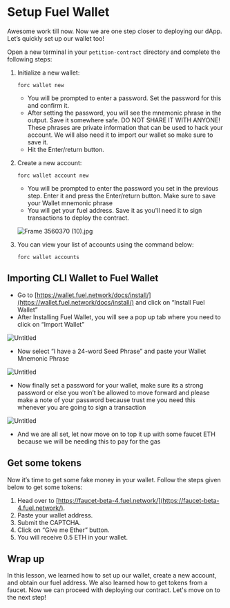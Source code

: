 # Setup Fuel Wallet

Awesome work till now. Now we are one step closer to deploying our dApp. Let’s quickly set up our wallet too!

Open a new terminal in your `petition-contract` directory and complete the following steps:

1. Initialize a new wallet: 
        
    ```
    forc wallet new
    ```
    
    - You will be prompted to enter a password. Set the password for this and confirm it.
    - After setting the password, you will see the mnemonic phrase in the output. Save it somewhere safe. DO NOT SHARE IT WITH ANYONE! These phrases are private information that can be used to hack your account. We will also need it to import our wallet so make sure to save it.
    - Hit the Enter/return button.
    
2. Create a new account:
    
    ```
    forc wallet account new
    ```
    
    - You will be prompted to enter the password you set in the previous step. Enter it and press the Enter/return button. Make sure to save your Wallet mnemonic phrase
    - You will get your fuel address. Save it as you'll need it to sign transactions to deploy the contract.
    
    ![Frame 3560370 (10).jpg](https://github.com/0xmetaschool/Learning-Projects/blob/main/assests_for_all/assets_for_petition_fuel/Setup%20Fuel%20Wallet/Frame_3560370_(10).jpg?raw=true)
    

3. You can view your list of accounts using the command below:
    
    ```
    forc wallet accounts
    ```
    

## Importing CLI Wallet to Fuel Wallet

- Go to [https://wallet.fuel.network/docs/install/](https://wallet.fuel.network/docs/install/) and click on “Install Fuel Wallet”
- After Installing Fuel Wallet, you will see a pop up tab where you need to click on “Import Wallet”

![Untitled](https://github.com/0xmetaschool/Learning-Projects/blob/main/assests_for_all/assets_for_petition_fuel/Setup%20Fuel%20Wallet/Untitled.png?raw=true)

- Now select “I have a 24-word Seed Phrase” and paste your Wallet Mnemonic Phrase

![Untitled](https://github.com/0xmetaschool/Learning-Projects/blob/main/assests_for_all/assets_for_petition_fuel/Setup%20Fuel%20Wallet/Untitled%201.png?raw=true)

- Now finally set a password for your wallet, make sure its a strong password or else you won’t be allowed to move forward and please make a note of your password because trust me you need this whenever you are going to sign a transaction

![Untitled](https://github.com/0xmetaschool/Learning-Projects/blob/main/assests_for_all/assets_for_petition_fuel/Setup%20Fuel%20Wallet/Untitled%202.png?raw=true)

- And we are all set, let now move on to top it up with some faucet ETH because we will be needing this to pay for the gas

## Get some tokens

Now it’s time to get some fake money in your wallet. Follow the steps given below to get some tokens:

1. Head over to [https://faucet-beta-4.fuel.network/](https://faucet-beta-4.fuel.network/).
2. Paste your wallet address. 
3. Submit the CAPTCHA.
4. Click on “Give me Ether” button.
5. You will receive 0.5 ETH in your wallet.

## Wrap up

In this lesson, we learned how to set up our wallet, create a new account, and obtain our fuel address. We also learned how to get tokens from a faucet. Now we can proceed with deploying our contract. Let's move on to the next step!